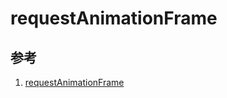 # requestAnimationFrame

## 参考
1. [requestAnimationFrame](https://javascript.ruanyifeng.com/htmlapi/requestanimationframe.html)
